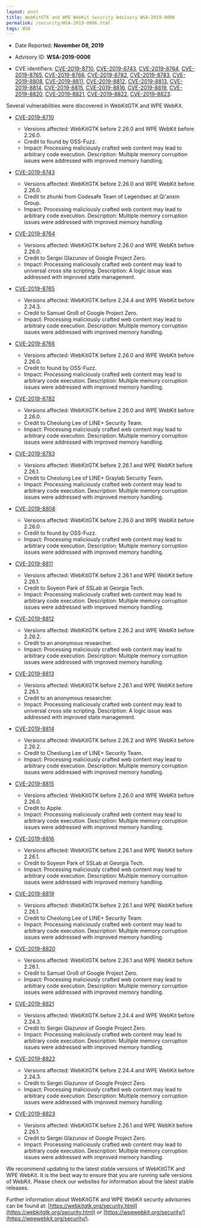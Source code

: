 ```yaml
---
layout: post
title: WebKitGTK and WPE WebKit Security Advisory WSA-2019-0006
permalink: /security/WSA-2019-0006.html
tags: WSA
---
```


* Date Reported: **November 08, 2019**

* Advisory ID: **WSA-2019-0006**

* CVE identifiers: [CVE-2019-8710](#CVE-2019-8710), [CVE-2019-8743](#CVE-2019-8743),
  [CVE-2019-8764](#CVE-2019-8764), [CVE-2019-8765](#CVE-2019-8765),
  [CVE-2019-8766](#CVE-2019-8766), [CVE-2019-8782](#CVE-2019-8782),
  [CVE-2019-8783](#CVE-2019-8783), [CVE-2019-8808](#CVE-2019-8808),
  [CVE-2019-8811](#CVE-2019-8811), [CVE-2019-8812](#CVE-2019-8812),
  [CVE-2019-8813](#CVE-2019-8813), [CVE-2019-8814](#CVE-2019-8814),
  [CVE-2019-8815](#CVE-2019-8815), [CVE-2019-8816](#CVE-2019-8816),
  [CVE-2019-8819](#CVE-2019-8819), [CVE-2019-8820](#CVE-2019-8820),
  [CVE-2019-8821](#CVE-2019-8821), [CVE-2019-8822](#CVE-2019-8822),
  [CVE-2019-8823](#CVE-2019-8823).


Several vulnerabilities were discovered in WebKitGTK and WPE WebKit.

* <a name="CVE-2019-8710" href="https://cve.mitre.org/cgi-bin/cvename.cgi?name=CVE-2019-8710">CVE-2019-8710</a>
  * Versions affected: WebKitGTK before 2.26.0 and WPE WebKit before
    2.26.0.
  * Credit to found by OSS-Fuzz.
  * Impact: Processing maliciously crafted web content may lead to
    arbitrary code execution. Description: Multiple memory corruption
    issues were addressed with improved memory handling.

* <a name="CVE-2019-8743" href="https://cve.mitre.org/cgi-bin/cvename.cgi?name=CVE-2019-8743">CVE-2019-8743</a>
  * Versions affected: WebKitGTK before 2.26.0 and WPE WebKit before
    2.26.0.
  * Credit to zhunki from Codesafe Team of Legendsec at Qi'anxin Group.
  * Impact: Processing maliciously crafted web content may lead to
    arbitrary code execution. Description: Multiple memory corruption
    issues were addressed with improved memory handling.

* <a name="CVE-2019-8764" href="https://cve.mitre.org/cgi-bin/cvename.cgi?name=CVE-2019-8764">CVE-2019-8764</a>
  * Versions affected: WebKitGTK before 2.26.0 and WPE WebKit before
    2.26.0.
  * Credit to Sergei Glazunov of Google Project Zero.
  * Impact: Processing maliciously crafted web content may lead to
    universal cross site scripting. Description: A logic issue was
    addressed with improved state management.

* <a name="CVE-2019-8765" href="https://cve.mitre.org/cgi-bin/cvename.cgi?name=CVE-2019-8765">CVE-2019-8765</a>
  * Versions affected: WebKitGTK before 2.24.4 and WPE WebKit before
    2.24.3.
  * Credit to Samuel Groß of Google Project Zero.
  * Impact: Processing maliciously crafted web content may lead to
    arbitrary code execution. Description: Multiple memory corruption
    issues were addressed with improved memory handling.

* <a name="CVE-2019-8766" href="https://cve.mitre.org/cgi-bin/cvename.cgi?name=CVE-2019-8766">CVE-2019-8766</a>
  * Versions affected: WebKitGTK before 2.26.0 and WPE WebKit before
    2.26.0.
  * Credit to found by OSS-Fuzz.
  * Impact: Processing maliciously crafted web content may lead to
    arbitrary code execution. Description: Multiple memory corruption
    issues were addressed with improved memory handling.

* <a name="CVE-2019-8782" href="https://cve.mitre.org/cgi-bin/cvename.cgi?name=CVE-2019-8782">CVE-2019-8782</a>
  * Versions affected: WebKitGTK before 2.26.0 and WPE WebKit before
    2.26.0.
  * Credit to Cheolung Lee of LINE+ Security Team.
  * Impact: Processing maliciously crafted web content may lead to
    arbitrary code execution. Description: Multiple memory corruption
    issues were addressed with improved memory handling.

* <a name="CVE-2019-8783" href="https://cve.mitre.org/cgi-bin/cvename.cgi?name=CVE-2019-8783">CVE-2019-8783</a>
  * Versions affected: WebKitGTK before 2.26.1 and WPE WebKit before
    2.26.1.
  * Credit to Cheolung Lee of LINE+ Graylab Security Team.
  * Impact: Processing maliciously crafted web content may lead to
    arbitrary code execution. Description: Multiple memory corruption
    issues were addressed with improved memory handling.

* <a name="CVE-2019-8808" href="https://cve.mitre.org/cgi-bin/cvename.cgi?name=CVE-2019-8808">CVE-2019-8808</a>
  * Versions affected: WebKitGTK before 2.26.0 and WPE WebKit before
    2.26.0.
  * Credit to found by OSS-Fuzz.
  * Impact: Processing maliciously crafted web content may lead to
    arbitrary code execution. Description: Multiple memory corruption
    issues were addressed with improved memory handling.

* <a name="CVE-2019-8811" href="https://cve.mitre.org/cgi-bin/cvename.cgi?name=CVE-2019-8811">CVE-2019-8811</a>
  * Versions affected: WebKitGTK before 2.26.1 and WPE WebKit before
    2.26.1.
  * Credit to Soyeon Park of SSLab at Georgia Tech.
  * Impact: Processing maliciously crafted web content may lead to
    arbitrary code execution. Description: Multiple memory corruption
    issues were addressed with improved memory handling.

* <a name="CVE-2019-8812" href="https://cve.mitre.org/cgi-bin/cvename.cgi?name=CVE-2019-8812">CVE-2019-8812</a>
  * Versions affected: WebKitGTK before 2.26.2 and WPE WebKit before
    2.26.2.
  * Credit to an anonymous researcher.
  * Impact: Processing maliciously crafted web content may lead to
    arbitrary code execution. Description: Multiple memory corruption
    issues were addressed with improved memory handling.

* <a name="CVE-2019-8813" href="https://cve.mitre.org/cgi-bin/cvename.cgi?name=CVE-2019-8813">CVE-2019-8813</a>
  * Versions affected: WebKitGTK before 2.26.1 and WPE WebKit before
    2.26.1.
  * Credit to an anonymous researcher.
  * Impact: Processing maliciously crafted web content may lead to
    universal cross site scripting. Description: A logic issue was
    addressed with improved state management.

* <a name="CVE-2019-8814" href="https://cve.mitre.org/cgi-bin/cvename.cgi?name=CVE-2019-8814">CVE-2019-8814</a>
  * Versions affected: WebKitGTK before 2.26.2 and WPE WebKit before
    2.26.2.
  * Credit to Cheolung Lee of LINE+ Security Team.
  * Impact: Processing maliciously crafted web content may lead to
    arbitrary code execution. Description: Multiple memory corruption
    issues were addressed with improved memory handling.

* <a name="CVE-2019-8815" href="https://cve.mitre.org/cgi-bin/cvename.cgi?name=CVE-2019-8815">CVE-2019-8815</a>
  * Versions affected: WebKitGTK before 2.26.0 and WPE WebKit before
    2.26.0.
  * Credit to Apple.
  * Impact: Processing maliciously crafted web content may lead to
    arbitrary code execution. Description: Multiple memory corruption
    issues were addressed with improved memory handling.

* <a name="CVE-2019-8816" href="https://cve.mitre.org/cgi-bin/cvename.cgi?name=CVE-2019-8816">CVE-2019-8816</a>
  * Versions affected: WebKitGTK before 2.26.1 and WPE WebKit before
    2.26.1.
  * Credit to Soyeon Park of SSLab at Georgia Tech.
  * Impact: Processing maliciously crafted web content may lead to
    arbitrary code execution. Description: Multiple memory corruption
    issues were addressed with improved memory handling.

* <a name="CVE-2019-8819" href="https://cve.mitre.org/cgi-bin/cvename.cgi?name=CVE-2019-8819">CVE-2019-8819</a>
  * Versions affected: WebKitGTK before 2.26.1 and WPE WebKit before
    2.26.1.
  * Credit to Cheolung Lee of LINE+ Security Team.
  * Impact: Processing maliciously crafted web content may lead to
    arbitrary code execution. Description: Multiple memory corruption
    issues were addressed with improved memory handling.

* <a name="CVE-2019-8820" href="https://cve.mitre.org/cgi-bin/cvename.cgi?name=CVE-2019-8820">CVE-2019-8820</a>
  * Versions affected: WebKitGTK before 2.26.1 and WPE WebKit before
    2.26.1.
  * Credit to Samuel Groß of Google Project Zero.
  * Impact: Processing maliciously crafted web content may lead to
    arbitrary code execution. Description: Multiple memory corruption
    issues were addressed with improved memory handling.

* <a name="CVE-2019-8821" href="https://cve.mitre.org/cgi-bin/cvename.cgi?name=CVE-2019-8821">CVE-2019-8821</a>
  * Versions affected: WebKitGTK before 2.24.4 and WPE WebKit before
    2.24.3.
  * Credit to Sergei Glazunov of Google Project Zero.
  * Impact: Processing maliciously crafted web content may lead to
    arbitrary code execution. Description: Multiple memory corruption
    issues were addressed with improved memory handling.

* <a name="CVE-2019-8822" href="https://cve.mitre.org/cgi-bin/cvename.cgi?name=CVE-2019-8822">CVE-2019-8822</a>
  * Versions affected: WebKitGTK before 2.24.4 and WPE WebKit before
    2.24.3.
  * Credit to Sergei Glazunov of Google Project Zero.
  * Impact: Processing maliciously crafted web content may lead to
    arbitrary code execution. Description: Multiple memory corruption
    issues were addressed with improved memory handling.

* <a name="CVE-2019-8823" href="https://cve.mitre.org/cgi-bin/cvename.cgi?name=CVE-2019-8823">CVE-2019-8823</a>
  * Versions affected: WebKitGTK before 2.26.1 and WPE WebKit before
    2.26.1.
  * Credit to Sergei Glazunov of Google Project Zero.
  * Impact: Processing maliciously crafted web content may lead to
    arbitrary code execution. Description: Multiple memory corruption
    issues were addressed with improved memory handling.


We recommend updating to the latest stable versions of WebKitGTK and WPE
WebKit. It is the best way to ensure that you are running safe versions
of WebKit. Please check our websites for information about the latest
stable releases.

Further information about WebKitGTK and WPE WebKit security advisories can be found at:
[https://webkitgtk.org/security.html](https://webkitgtk.org/security.html) or [https://wpewebkit.org/security/](https://wpewebkit.org/security/).
